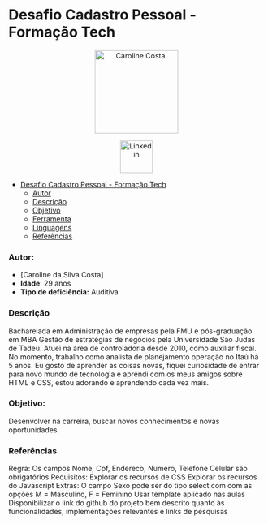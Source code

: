 # Desafio Cadastro Pessoal - Formação Tech

<p style="text-align: center">
 <img alt="Caroline Costa" background-imagem="imagens/Carol.PNG" height="164px" />
</p>

<p style="text-align: center">
 <a href="https://www.linkedin.com/in/caroline-costa-2114a284/">
  <img alt="Linkedin" background-imagem="imagens/logolink.PNG" height="64px" />
 </a>
</p>

- [Desafio Cadastro Pessoal - Formação Tech](#desafio-cadastro-pessoal---formação-tech)
    - [Autor](#autor)
    - [Descrição](#descrição)
    - [Objetivo](#objetivo)
    - [Ferramenta](#ferramenta)
    - [Linguagens](#linguagens)
    - [Referências](#referências)

### Autor:

- [Caroline da Silva Costa]
- **Idade**: 29 anos
- **Tipo de deficiência:** Auditiva

### Descrição

Bacharelada em Administração de empresas pela FMU e pós-graduação em MBA Gestão de estratégias de negócios pela Universidade São Judas de Tadeu. Atuei na área de controladoria desde 2010, como auxiliar fiscal. No momento, trabalho como analista de planejamento operação no Itaú há 5 anos. Eu gosto de aprender as coisas novas, fiquei curiosidade de entrar para novo mundo de tecnologia e aprendi com os meus amigos sobre HTML e CSS, estou adorando e aprendendo cada vez mais. 

### Objetivo:

Desenvolver na carreira, buscar novos conhecimentos e novas oportunidades.


### Referências

Regra: Os campos Nome, Cpf, Endereco, Numero, Telefone Celular são obrigatórios
Requisitos: Explorar os recursos de CSS Explorar os recursos do Javascript
Extras: O campo Sexo pode ser do tipo select com com as opções M = Masculino, F = Feminino Usar template aplicado nas aulas Disponibilizar o link do github do projeto bem descrito quanto às funcionalidades, implementações relevantes e links de pesquisas

